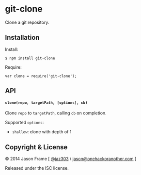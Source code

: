 # git-clone

Clone a git repository.

## Installation

Install:

	$ npm install git-clone

Require:

	var clone = require('git-clone');

## API

#### `clone(repo, targetPath, [options], cb)`

Clone `repo` to `targetPath`, calling `cb` on completion.

Supported `options`:

  * `shallow`: clone with depth of 1

## Copyright &amp; License

&copy; 2014 Jason Frame [ [@jaz303](http://twitter.com/jaz303) / [jason@onehackoranother.com](mailto:jason@onehackoranother.com) ]

Released under the ISC license.
